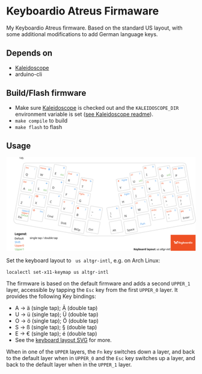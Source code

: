 # Keyboardio Atreus Firmaware
My Keyboardio Atreus firmware. Based on the standard US layout, with some additional modifications to add German language keys.

## Depends on

- [Kaleidoscope](https://github.com/keyboardio/Kaleidoscope)
- arduino-cli


## Build/Flash firmware

- Make sure [Kaleidoscope](https://github.com/keyboardio/Kaleidoscope) is checked out and the `KALEIDOSCOPE_DIR` environment variable is set ([see Kaleidoscope readme](https://github.com/keyboardio/Kaleidoscope#use-git-to-check-out-a-copy-of-kaleidoscope)).
- `make compile` to build
- `make flash` to flash

## Usage

<img src="./atreus-layout-card.svg">

Set the keyboard layout to ` us altgr-intl`, e.g. on Arch Linux:
```
localectl set-x11-keymap us altgr-intl
```
The firmware is based on the default firmware and adds a second `UPPER_1` layer, accessible by tapping the `Esc` key from the first `UPPER_0` layer. It provides the following Key bindings:

- A -> ä (single tap); Ä (double tap)
- U -> ü (single tap); Ü (double tap)
- O -> ö (single tap); Ö (double tap)
- S -> ß (single tap); § (double tap)
- E -> € (single tap); é (double tap)
- See the [keyboard layout SVG](./atreus-layout-card.svg) for more.

When in one of the `UPPER` layers, the `Fn` key switches down a layer, and back to the default layer when in `UPPER_0` and the `Esc` key switches up a layer, and back to the default layer when in the `UPPER_1` layer.
